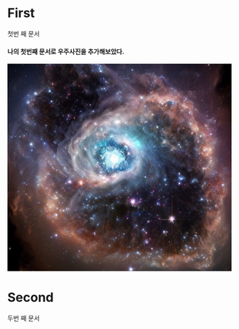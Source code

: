 # First
첫번 째 문서
<h4>나의 첫번째 문서로 우주사진을 추가해보았다.</h4>

![space.png](https://github.com/JwCho1/First/blob/main/img/space.png)

# Second
두번 째 문서
